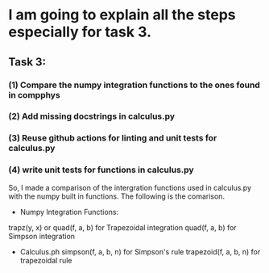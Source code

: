 # I am going to explain all the steps especially for task 3.
## Task 3:

### (1) Compare the numpy integration functions to the ones found in compphys
### (2) Add missing docstrings in calculus.py
### (3) Reuse github actions for linting and unit tests for calculus.py
### (4) write unit tests for functions in calculus.py
So, I made a comparison of the intergration functions used in calculus.py with the numpy built in functions. The following is the comarison. 
- Numpy Integration Functions:

trapz(y, x) or quad(f, a, b) for Trapezoidal integration
quad(f, a, b) for Simpson integration

* Calculus.ph
simpson(f, a, b, n) for Simpson's rule
trapezoid(f, a, b, n) for trapezoidal rule
